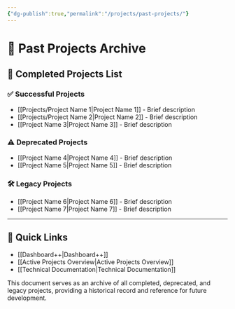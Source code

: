 ```yaml
---
{"dg-publish":true,"permalink":"/projects/past-projects/"}
---
```


# 📜 Past Projects Archive

## 🔹 **Completed Projects List**

### ✅ **Successful Projects**

- [[Projects/Project Name 1\|Project Name 1]] - Brief description
- [[Projects/Project Name 2\|Project Name 2]] - Brief description
- [[Project Name 3\|Project Name 3]] - Brief description

### ⚠️ **Deprecated Projects**

- [[Project Name 4\|Project Name 4]] - Brief description
- [[Project Name 5\|Project Name 5]] - Brief description

### 🛠 **Legacy Projects**

- [[Project Name 6\|Project Name 6]] - Brief description
- [[Project Name 7\|Project Name 7]] - Brief description

---

## 🔗 **Quick Links**

- [[Dashboard++\|Dashboard++]]
- [[Active Projects Overview\|Active Projects Overview]]
- [[Technical Documentation\|Technical Documentation]]

This document serves as an archive of all completed, deprecated, and legacy projects, providing a historical record and reference for future development.